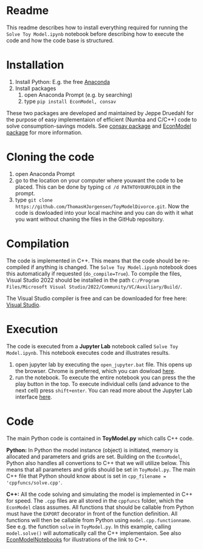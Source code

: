 # Readme

This readme describes how to install everything required for running the `Solve Toy Model.ipynb` notebook before describing how to execute the code and how the code base is structured.

# Installation
1. Install Python: E.g. the free [Anaconda](https://www.anaconda.com/products/distribution)
2. Install packages
    1. open Anaconda Prompt (e.g. by searching)
    2. type `pip install EconModel, consav`

These two packages are developed and maintained by Jeppe Druedahl for the purpose of easy implementaion of efficient (Numba and C/C++) code to solve consumption-savings models. See [consav package](https://github.com/NumEconCopenhagen/ConsumptionSaving) and [EconModel package](https://github.com/NumEconCopenhagen/EconModel) for more information.

# Cloning the code
1. open Anaconda Prompt
2. go to the location on your computer where youwant the code to be placed. This can be done by typing `cd /d PATHTOYOURFOLDER` in the prompt.
3. type `git clone https://github.com/ThomasHJorgensen/ToyModelDivorce.git`. Now the code is dowloaded into your local machine and you can do with it what you want without chaning the files in the GitHub repository.

# Compilation
The code is implemented in C++. This means that the code should be re-compiled if anything is changed. The `Solve Toy Model.ipynb` notebook does this automatically if requested (`do_compile=True`). To compile the files, Visual Studio 2022 should be installed in the path `C:/Program Files/Microsoft Visual Studio/2022/Community/VC/Auxiliary/Build/`.

The Visual Studio compiler is free and can be downloaded for free here: [Visual Studio](https://visualstudio.microsoft.com/vs/whatsnew/).

# Execution
The code is executed from a **Jupyter Lab** notebook called `Solve Toy Model.ipynb`. This notebook executes code and illustrates results.

1. open jupyter lab by executing the `open_jupyter.bat` file. This opens up the browser. Chrome is preferred, which you can dowload [here](https://www.google.com/chrome/).
2. run the notebook. To execute the entire notebook you can press the the play button in the top. To execute individual cells (and advance to the next cell) press `shift+enter`. You can read more about the Jupyter Lab interface [here](https://jupyterlab.readthedocs.io/en/stable/user/interface.html).

# Code
The main Python code is contained in **ToyModel.py** which calls C++ code. 

**Python:** In Python the model instance (object) is initiated, memory is allocated and parameters and grids are set. Building on the `EconModel`, Python also handles all convertions to C++ that we will utilize below. This means that all parameters and grids should be set in `ToyModel.py`. The main C++ file that Python should know about is set in `cpp_filename = 'cppfuncs/solve.cpp'`.

**C++:** All the code solving and simulating the model is implemented in C++ for speed. The `.cpp` files are all stored in the `cppfuncs` folder, which the `EconModel` class assumes. All functions that should be callable from Python must have the `EXPORT` decorator in front of the function definition. All functions will then be callable from Python using `model.cpp.functionname`. See e.g. the function `solve` in `ToyModel.py`. In this example, calling `model.solve()` will automatically call the C++ implementaion. See also [EconModelNotebooks](https://github.com/NumEconCopenhagen/EconModelNotebooks) for illustrations of the link to C++.

